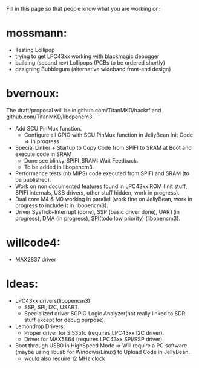 Fill in this page so that people know what you are working on:

# mossmann:
* Testing Lollipop
* trying to get LPC43xx working with blackmagic debugger
* building (second rev) Lollipops (PCBs to be ordered shortly)
* designing Bubblegum (alternative wideband front-end design)

# bvernoux:
The draft/proposal will be in github.com/TitanMKD/hackrf and github.com/TitanMKD/libopencm3.
* Add SCU PinMux function.
   * Configure all GPIO with SCU PinMux function in JellyBean Init Code => In progress
* Special Linker + Startup to Copy Code from SPIFI to SRAM at Boot and execute code in SRAM
   * Done see blinky_SPIFI_SRAM: Wait Feedback.
   * To be added in libopencm3.
* Performance tests (nb MIPS) code executed from SPIFI and SRAM (to be published).
* Work on non documented features found in LPC43xx ROM (Init stuff, SPIFI internals, USB drivers, other stuff hidden, work in progress).
* Dual core M4 & M0 working in parallel (work fine on JellyBean, work in progress to include it in libopencm3).
* Driver SysTick+Interrupt (done), SSP (basic driver done), UART(in progress), DMA (in progress), SPI(todo low priority) (libopencm3).

# willcode4:
* MAX2837 driver

# Ideas:
* LPC43xx drivers(libopencm3):
  * SSP, SPI, I2C, USART.
  * Specialized driver SGPIO Logic Analyzer(not really linked to SDR stuff except for debug purpose).
* Lemondrop Drivers:
  * Proper driver for Si5351c (requires LPC43xx I2C driver).
  * Driver for MAX5864 (requires LPC43xx SPI/SSP driver).
* Boot through USB0 in HighSpeed Mode => Will require a PC software (maybe using libusb for Windows/Linux) to Upload Code in JellyBean.
  * would also require 12 MHz clock